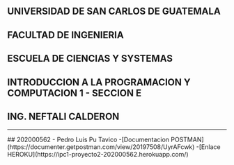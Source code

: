 ## UNIVERSIDAD DE SAN CARLOS DE GUATEMALA
## FACULTAD DE INGENIERIA
## ESCUELA DE CIENCIAS Y SYSTEMAS
## INTRODUCCION A LA PROGRAMACION Y COMPUTACION 1 - SECCION E
## ING. NEFTALI CALDERON
<hr>
## 202000562 - Pedro Luis Pu Tavico
-[Documentacion POSTMAN](https://documenter.getpostman.com/view/20197508/UyrAFcwk)
-[Enlace HEROKU](https://ipc1-proyecto2-202000562.herokuapp.com/)
